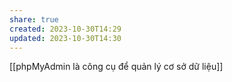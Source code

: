 ```yaml
---
share: true
created: 2023-10-30T14:29
updated: 2023-10-30T14:30
---
```

[[phpMyAdmin là công cụ để quản lý cơ sở dữ liệu]] 

